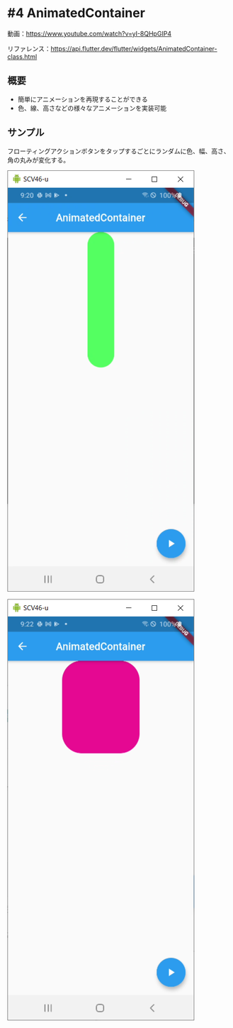 # #4 AnimatedContainer

動画：https://www.youtube.com/watch?v=yI-8QHpGIP4

リファレンス：https://api.flutter.dev/flutter/widgets/AnimatedContainer-class.html

## 概要

- 簡単にアニメーションを再現することができる
- 色、線、高さなどの様々なアニメーションを実装可能

## サンプル

フローティングアクションボタンをタップするごとにランダムに色、幅、高さ、角の丸みが変化する。

![image-20210721212145899](img/%234_AnimatedContainer/image-20210721212145899.png)

![image-20210721212209555](img/%234_AnimatedContainer/image-20210721212209555.png)
